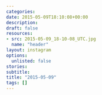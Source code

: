 ```yaml
---
categories:
date: 2015-05-09T18:10:08+00:00
description:
draft: false
resources:
- src: 2015-05-09_18-10-08_UTC.jpg
  name: "header"
layout: instagram
options:
  unlisted: false
stories:
subtitle:
title: "2015-05-09"
tags: []
---
```


 
